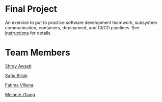 # Final Project

An exercise to put to practice software development teamwork, subsystem communication, containers, deployment, and CI/CD pipelines. See [instructions](./instructions.md) for details.

# Team Members

[Shray Awasti](https://github.com/shrayawasti)

[Safia Billah](https://github.com/safiabillah)

[Fatima Villena](https://github.com/favils)

[Melanie Zhang](https://github.com/melanie-y-zhang)

